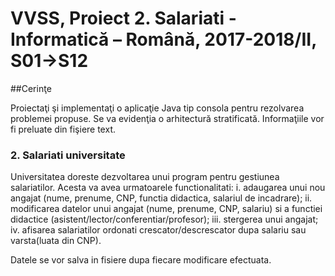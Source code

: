# VVSS, Proiect 2. Salariati - Informatică – Română, 2017-2018/II, S01->S12

##Cerinţe

Proiectaţi şi implementaţi o aplicaţie Java tip consola pentru rezolvarea problemei propuse. Se va evidenţia o arhitectură
stratificată. Informaţiile vor fi preluate din fişiere text.

### 2. Salariati universitate

Universitatea doreste dezvoltarea unui program pentru gestiunea salariatilor. Acesta va avea urmatoarele
functionalitati:
i. adaugarea unui nou angajat (nume, prenume, CNP, functia didactica, salariul de incadrare);
ii. modificarea datelor unui angajat (nume, prenume, CNP, salariu) si a functiei didactice (asistent/lector/conferentiar/profesor);
iii. stergerea unui angajat;
iv. afisarea salariatilor ordonati crescator/descrescator dupa salariu sau varsta(luata din CNP).

Datele se vor salva in fisiere dupa fiecare modificare efectuata.

